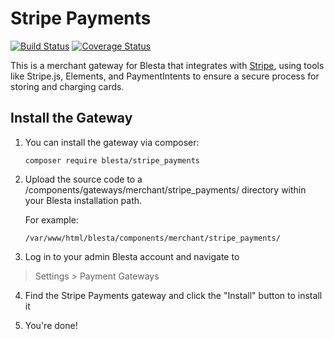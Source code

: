 # Stripe Payments

[![Build Status](https://travis-ci.org/blesta/gateway-stripepayments.svg?branch=master)](https://travis-ci.org/blesta/gateway-stripepayments) [![Coverage Status](https://coveralls.io/repos/github/blesta/gateway-stripepayments/badge.svg?branch=master)](https://coveralls.io/github/blesta/gateway-stripepayments?branch=master)

This is a merchant gateway for Blesta that integrates with [Stripe](https://stripe.com/), using tools like Stripe.js, Elements, and PaymentIntents to ensure a secure process for storing and charging cards.

## Install the Gateway

1. You can install the gateway via composer:

    ```
    composer require blesta/stripe_payments
    ```

2. Upload the source code to a /components/gateways/merchant/stripe_payments/ directory within
your Blesta installation path.

    For example:

    ```
    /var/www/html/blesta/components/merchant/stripe_payments/
    ```

3. Log in to your admin Blesta account and navigate to
> Settings > Payment Gateways

4. Find the Stripe Payments gateway and click the "Install" button to install it

5. You're done!
